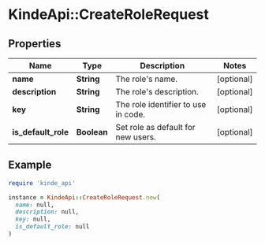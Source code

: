 # KindeApi::CreateRoleRequest

## Properties

| Name | Type | Description | Notes |
| ---- | ---- | ----------- | ----- |
| **name** | **String** | The role&#39;s name. | [optional] |
| **description** | **String** | The role&#39;s description. | [optional] |
| **key** | **String** | The role identifier to use in code. | [optional] |
| **is_default_role** | **Boolean** | Set role as default for new users. | [optional] |

## Example

```ruby
require 'kinde_api'

instance = KindeApi::CreateRoleRequest.new(
  name: null,
  description: null,
  key: null,
  is_default_role: null
)
```

